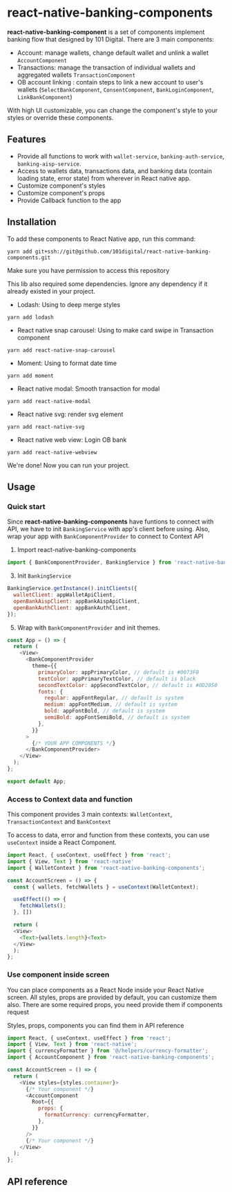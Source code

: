 # react-native-banking-components

<b>react-native-banking-component</b> is a set of components implement banking flow that designed by 101 Digital. There are 3 main components:

- Account: manage wallets, change default wallet and unlink a wallet `AccountComponent`
- Transactions: manage the transaction of individual wallets and aggregated wallets `TransactionComponent`
- OB account linking : contain steps to link a new account to user's wallets (`SelectBankComponent`, `ConsentComponent`, `BankLoginComponent`, `LinkBankComponent`)

With high UI customizable, you can change the component's style to your styles or override these components.

## Features

- Provide all functions to work with `wallet-service`, `banking-auth-service`, `banking-aisp-service`.
- Access to wallets data, transactions data, and banking data (contain loading state, error state) from wherever in React native app.
- Customize component's styles
- Customize component's props
- Provide Callback function to the app

## Installation

To add these components to React Native app, run this command:

```
yarn add git+ssh://git@github.com/101digital/react-native-banking-components.git
```

Make sure you have permission to access this repository

This lib also required some dependencies. Ignore any dependency if it already existed in your project.

- Lodash: Using to deep merge styles

```
yarn add lodash
```

- React native snap carousel: Using to make card swipe in Transaction component

```
yarn add react-native-snap-carousel
```

- Moment: Using to format date time

```
yarn add moment
```

- React native modal: Smooth transaction for modal

```
yarn add react-native-modal
```

- React native svg: render svg element

```
yarn add react-native-svg
```

- React native web view: Login OB bank

```
yarn add react-native-webview
```

We're done! Now you can run your project.

## Usage

### Quick start

Since <b>react-native-banking-components</b> have funtions to connect with API, we have to init `BankingService` with app's client before using. Also, wrap your app with `BankComponentProvider` to connect to Context API

1. Import react-native-banking-components

```javascript
import { BankComponentProvider, BankingService } from 'react-native-banking-components';
```

3. Init `BankingService`

```javascript
BankingService.getInstance().initClients({
  walletClient: appWalletApiClient,
  openBankAispClient: appBankAispApiClient,
  openBankAuthClient: appBankAuthClient,
});
```

5. Wrap with `BankComponentProvider` and init themes.

```javascript
const App = () => {
  return (
    <View>
      <BankComponentProvider
        theme={{
          primaryColor: appPrimaryColor, // default is #0073F0
          textColor: appPrimaryTextColor, // default is black
          secondTextColor: appSecondTextColor, // default is #0D2050
          fonts: {
            regular: appFontRegular, // default is system
            medium: appFontMedium, // default is system
            bold: appFontBold, // default is system
            semiBold: appFontSemiBold, // default is system
          },
        }}
      >
        {/* YOUR APP COMPONENTS */}
      </BankComponentProvider>
    </View>
  );
};

export default App;
```

### Access to Context data and function

This component provides 3 main contexts: `WalletContext`, `TransactionContext` and `BankContext`

To access to data, error and function from these contexts, you can use `useContext` inside a React Component.

```javascript
import React, { useContext, useEffect } from 'react';
import { View, Text } from 'react-native'
import { WalletContext } from 'react-native-banking-components';

const AccountScreen = () => {
  const { wallets, fetchWallets } = useContext(WalletContext);

  useEffect(() => {
    fetchWallets();
  }, [])

  return (
  <View>
    <Text>{wallets.length}<Text>
  </View>
  );
};
```

### Use component inside screen

You can place components as a React Node inside your React Native screen. All styles, props are provided by default, you can customize them also. There are some required props, you need provide them if components request

Styles, props, components you can find them in API reference

```javascript
import React, { useContext, useEffect } from 'react';
import { View, Text } from 'react-native';
import { currencyFormatter } from '@/helpers/currency-formatter';
import { AccountComponent } from 'react-native-banking-components';

const AccountScreen = () => {
  return (
    <View styles={styles.container}>
      {/* Your component */}
      <AccountComponent
        Root={{
          props: {
            formatCurrency: currencyFormatter,
          },
        }}
      />
      {/* Your component */}
    </View>
  );
};
```

## API reference
